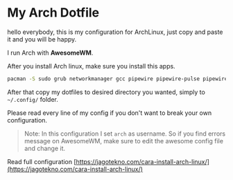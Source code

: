 # My Arch Dotfile

hello everybody, this is my configuration for ArchLinux, just copy and paste it and you will be happy.

I run Arch with **AwesomeWM**.

After you install Arch linux, make sure you install this apps.

```sh
pacman -S sudo grub networkmanager gcc pipewire pipewire-pulse pipewire-audio feh nvim volumeicon gvfs udisks2 xorg xorg-xinit xdg-user-dirs picom kitty firefox awesome thunar network-manager-applet ttc-iosevka rofi polkit-gnome git xclip
```

After that copy my dotfiles to desired directory you wanted, simply to `~/.config/` folder.

Please read every line of my config if you don't want to break your own configuration.

> Note:
> In this configuration I set `arch` as username. So if you find errors message on AwesomeWM, make sure to edit the awesome config file and change it.

Read full configuration [https://jagotekno.com/cara-install-arch-linux/](https://jagotekno.com/cara-install-arch-linux/)
